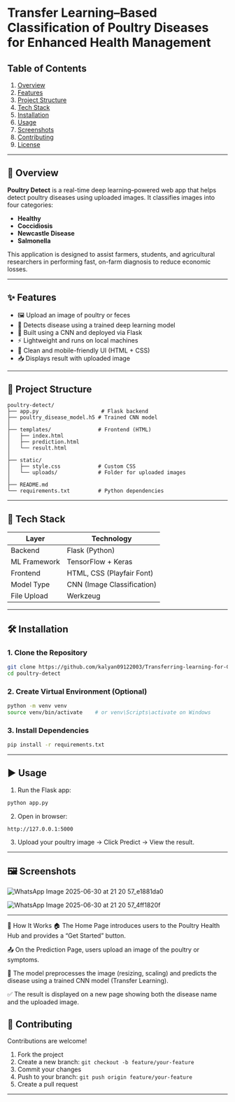 # Transfer Learning–Based Classification of Poultry Diseases for Enhanced Health Management

## Table of Contents
1. [Overview](#overview)  
2. [Features](#features)  
3. [Project Structure](#project-structure)  
4. [Tech Stack](#tech-stack)  
5. [Installation](#installation)  
6. [Usage](#usage)  
7. [Screenshots](#screenshots)  
8. [Contributing](#contributing)  
9. [License](#license)  

---

## 📌 Overview

**Poultry Detect** is a real-time deep learning–powered web app that helps detect poultry diseases using uploaded images. It classifies images into four categories:

- **Healthy**
- **Coccidiosis**
- **Newcastle Disease**
- **Salmonella**

This application is designed to assist farmers, students, and agricultural researchers in performing fast, on-farm diagnosis to reduce economic losses.

---

## ✨ Features

- 🖼️ Upload an image of poultry or feces
- 🤖 Detects disease using a trained deep learning model
- 🧠 Built using a CNN and deployed via Flask
- ⚡ Lightweight and runs on local machines
- 📱 Clean and mobile-friendly UI (HTML + CSS)
- 📥 Displays result with uploaded image

---

## 📁 Project Structure

```
poultry-detect/
├── app.py                    # Flask backend
├── poultry_disease_model.h5 # Trained CNN model
│
├── templates/               # Frontend (HTML)
│   ├── index.html
│   ├── prediction.html
│   └── result.html
│
├── static/
│   ├── style.css            # Custom CSS
│   └── uploads/             # Folder for uploaded images
│
├── README.md
└── requirements.txt         # Python dependencies
```

---

## 🧰 Tech Stack

| Layer       | Technology                |
|-------------|----------------------------|
| Backend     | Flask (Python)             |
| ML Framework| TensorFlow + Keras         |
| Frontend    | HTML, CSS (Playfair Font)  |
| Model Type  | CNN (Image Classification) |
| File Upload | Werkzeug                   |

---

## 🛠️ Installation

### 1. Clone the Repository
```bash
git clone https://github.com/kalyan09122003/Transferring-learning-for-Classification-of-Poultry-Disease.git
cd poultry-detect
```

### 2. Create Virtual Environment (Optional)
```bash
python -m venv venv
source venv/bin/activate    # or venv\Scripts\activate on Windows
```

### 3. Install Dependencies
```bash
pip install -r requirements.txt
```

---

## ▶️ Usage

1. Run the Flask app:
```bash
python app.py
```

2. Open in browser:
```
http://127.0.0.1:5000
```

3. Upload your poultry image → Click Predict → View the result.

---

## 🖼️ Screenshots

![WhatsApp Image 2025-06-30 at 21 20 57_e1881da0](https://github.com/user-attachments/assets/1e8ce607-6489-4725-a3ba-7457f4e3ebbb)

![WhatsApp Image 2025-06-30 at 21 20 57_4ff1820f](https://github.com/user-attachments/assets/3a5bb2a0-bf13-415b-8550-7b2beec9725f)


---


🔄 How It Works
🏠 The Home Page introduces users to the Poultry Health Hub and provides a “Get Started” button.

📤 On the Prediction Page, users upload an image of the poultry or symptoms.

🧠 The model preprocesses the image (resizing, scaling) and predicts the disease using a trained CNN model (Transfer Learning).

✅ The result is displayed on a new page showing both the disease name and the uploaded image.


## 🤝 Contributing

Contributions are welcome!

1. Fork the project
2. Create a new branch: `git checkout -b feature/your-feature`
3. Commit your changes
4. Push to your branch: `git push origin feature/your-feature`
5. Create a pull request

---




